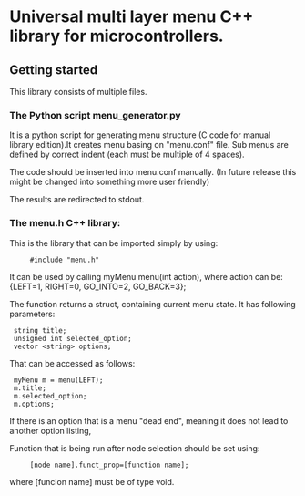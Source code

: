 # Universal multi layer menu C++ library for microcontrollers.

## Getting started

This library consists of multiple files. 

### The Python script menu_generator.py
It is a python script for generating menu structure (C code for manual library edition).It creates menu basing on "menu.conf" file. Sub menus are defined by correct indent (each must be multiple of 4 spaces).
     
The code should be inserted into menu.conf manually. 
(In future release this might be changed into something
 more user friendly)
     
 The results are redirected to stdout.
     
### The menu.h C++ library:
This is the library that can be imported simply by using:
   
         #include "menu.h"
         
It can be used by calling myMenu menu(int action), where action can be:
        {LEFT=1, RIGHT=0, GO_INTO=2, GO_BACK=3};
  
 
 The function returns a struct, containing current menu state. It has following parameters:
     
     string title;
     unsigned int selected_option;
     vector <string> options;
     
 That can be accessed as follows:
     
     myMenu m = menu(LEFT);
     m.title;
     m.selected_option;
     m.options;
     
 If there is an option that is a menu "dead end", meaning it does not lead to another option listing, 
    
Function that is being run after node selection should be set using:

         [node name].funct_prop=[function name];

where [funcion name] must be of type void.



        
    
    
     
